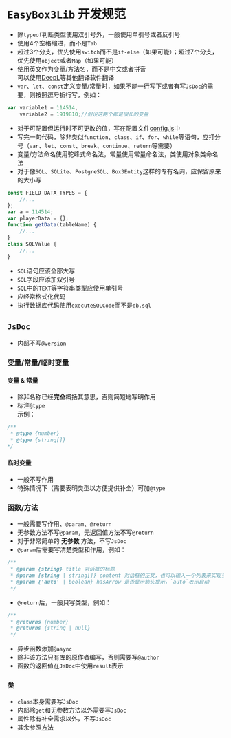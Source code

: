 # `EasyBox3Lib` 开发规范
- 除`typeof`判断类型使用双引号外，一般使用单引号或者反引号
- 使用4个空格缩进，而不是`Tab`
- 超过3个分支，优先使用`switch`而不是`if-else`（如果可能）；超过7个分支，优先使用`object`或者`Map`（如果可能）
- 使用英文作为变量/方法名，而不是中文或者拼音  
  可以使用[DeepL](www.deepl.com/translator)等其他翻译软件翻译
- `var`、`let`、`const`定义变量/常量时，如果不能一行写下或者有写`JsDoc`的需要，则按照逗号折行写，例如：
```javascript
var variable1 = 114514,
    variable2 = 1919810;//假设这两个都是很长的变量
```
- 对于可配置但运行时不可更改的值，写在配置文件[config.js](./script/config.js)中
- 写完一句代码，除非类似`function`、`class`、`if`、`for`、`while`等语句，应打分号（`var`、`let`、`const`、`break`、`continue`、`return`等需要）
- 变量/方法命名使用驼峰式命名法，常量使用常量命名法，类使用对象类命名法
- 对于像`SQL`、`SQLite`、`PostgreSQL`、`Box3Entity`这样的专有名词，应保留原来的大小写
```javascript
const FIELD_DATA_TYPES = {
    //...
};
var a = 114514;
var playerData = {};
function getData(tableName) {
    //...
}
class SQLValue {
    //...
}
```
- `SQL`语句应该全部大写
- `SQL`字段应添加双引号
- `SQL`中的`TEXT`等字符串类型应使用单引号
- 应经常格式化代码
- 执行数据库代码使用`executeSQLCode`而不是`db.sql`
## `JsDoc`
- 内部不写`@version`
### 变量/常量/临时变量
#### 变量 & 常量
- 除非名称已经**完全**概括其意思，否则简短地写明作用
- 标注`@type`  
  示例：
```javascript
/**
 * @type {number}
 * @type {string[]}
*/
```
#### 临时变量
- 一般不写作用
- 特殊情况下（需要表明类型以方便提供补全）可加`@type`
### 函数/方法
- 一般需要写作用、`@param`、`@return`
- 无参数方法不写`@param`，无返回值方法不写`@return`
- 对于非常简单的 **无参数** 方法，不写`JsDoc`
- `@param`后需要写清楚类型和作用，例如：
```javascript
/**
 * @param {string} title 对话框的标题
 * @param {string | string[]} content 对话框的正文，也可以输入一个列表来实现多个对话框依次弹出
 * @param {'auto' | boolean} hasArrow 是否显示箭头提示，`auto`表示自动
 */
```
- `@return`后，一般只写类型，例如：
```javascript
/**
 * @returns {number}
 * @returns {string | null}
 */
```
- 异步函数添加`@async`
- 除非该方法只有库的原作者编写，否则需要写`@author`
- 函数的返回值在`JsDoc`中使用`result`表示
### 类
- `class`本身需要写`JsDoc`
- 内部除`get`和无参数方法以外需要写`JsDoc`
- 属性除有补全需求以外，不写`JsDoc`
- 其余参照[方法](#方法)